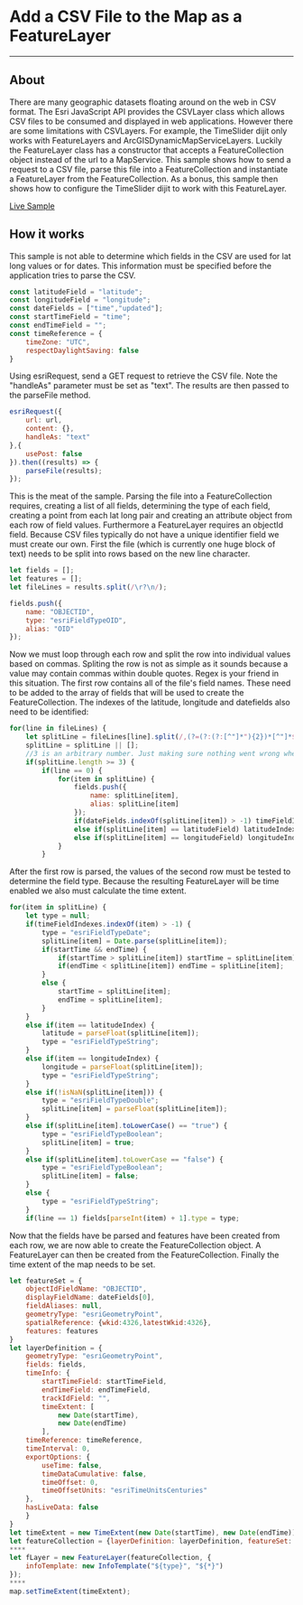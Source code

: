 # Add a CSV File to the Map as a FeatureLayer
-------------------------------------------------------------------------------------

## About
There are many geographic datasets floating around on the web in CSV format. The Esri JavaScript API provides the CSVLayer class which allows CSV files to be consumed and displayed in web applications. However there are some limitations with CSVLayers. For example, the TimeSlider dijit only works with FeatureLayers and ArcGISDynamicMapServiceLayers. Luckily the FeatureLayer class has a constructor that accepts a FeatureCollection object instead of the url to a MapService. This sample shows how to send a request to a CSV file, parse this file into a FeatureCollection and instantiate a FeatureLayer from the FeatureCollection. As a bonus, this sample then shows how to configure the TimeSlider dijit to work with this FeatureLayer.

[Live Sample](https://nhaney90.github.io/add-csv-file-as-featurelayer/index.html)

## How it works
This sample is not able to  determine which fields in the CSV are used for lat long values or for dates. This information must be specified before the application tries to parse the CSV.

```javascript
const latitudeField = "latitude";
const longitudeField = "longitude";
const dateFields = ["time","updated"];
const startTimeField = "time";
const endTimeField = "";
const timeReference = {
	timeZone: "UTC",
	respectDaylightSaving: false
}
```

Using esriRequest, send a GET request to retrieve the CSV file. Note the "handleAs" parameter must be set as "text". The results are then passed to the parseFile method.

```javascript
esriRequest({
	url: url,
	content: {},
	handleAs: "text"
},{
	usePost: false
}).then((results) => {
	parseFile(results);
});
```
This is the meat of the sample. Parsing the file into a FeatureCollection requires, creating a list of all fields, determining the type of each field, creating a point from each lat long pair and creating an attribute object from each row of field values. Furthermore a FeatureLayer requires an objectId field. Because CSV files typically do not have a unique identifier field we must create our own. First the file (which is currently one huge block of text) needs to be split into rows based on the new line character.

```javascript
let fields = [];
let features = [];
let fileLines = results.split(/\r?\n/);

fields.push({
	name: "OBJECTID",
	type: "esriFieldTypeOID",
	alias: "OID"						
});
```
Now we must loop through each row and split the row into individual values based on commas. Spliting the row is not as simple as it sounds because a value may contain commas within double quotes. Regex is your friend in this situation. The first row contains all of the file's field names. These need to be added to the array of fields that will be used to create the FeatureCollection. The indexes of the latitude, longitude and datefields also need to be identified:

```javascript
for(line in fileLines) {
	let splitLine = fileLines[line].split(/,(?=(?:(?:[^"]*"){2})*[^"]*$)/);
	splitLine = splitLine || [];
	//3 is an arbitrary number. Just making sure nothing went wrong when the row was split.
	if(splitLine.length >= 3) {
		if(line == 0) {
			for(item in splitLine) {
				fields.push({
					name: splitLine[item],
					alias: splitLine[item]
				});
				if(dateFields.indexOf(splitLine[item]) > -1) timeFieldIndexes.push(item);
				else if(splitLine[item] == latitudeField) latitudeIndex = item;
				else if(splitLine[item] == longitudeField) longitudeIndex = item;
			}
		}
```

After the first row is parsed, the values of the second row must be tested to determine the field type. Because the resulting FeatureLayer will be time enabled we also must calculate the time extent.

```javascript
for(item in splitLine) {
	let type = null;
	if(timeFieldIndexes.indexOf(item) > -1) {
		type = "esriFieldTypeDate";
		splitLine[item] = Date.parse(splitLine[item]);
		if(startTime && endTime) {
			if(startTime > splitLine[item]) startTime = splitLine[item];
			if(endTime < splitLine[item]) endTime = splitLine[item];
		}
		else {
			startTime = splitLine[item];
			endTime = splitLine[item];
		}
	}
	else if(item == latitudeIndex) {
		latitude = parseFloat(splitLine[item]);
		type = "esriFieldTypeString";
	}
	else if(item == longitudeIndex) {
		longitude = parseFloat(splitLine[item]);
		type = "esriFieldTypeString";
	}
	else if(!isNaN(splitLine[item])) {
		type = "esriFieldTypeDouble";
		splitLine[item] = parseFloat(splitLine[item]);
	}
	else if(splitLine[item].toLowerCase() == "true") {
		type = "esriFieldTypeBoolean";
		splitLine[item] = true;
	}
	else if(splitLine[item].toLowerCase == "false") {
		type = "esriFieldTypeBoolean";
		splitLine[item] = false;
	}
	else {
		type = "esriFieldTypeString";
	}
	if(line == 1) fields[parseInt(item) + 1].type = type;
```

Now that the fields have be parsed and features have been created from each row, we are now able to create the FeatureCollection object. A FeatureLayer can then be created from the FeatureCollection. Finally the time extent of the map needs to be set.

```javascript
let featureSet = {
	objectIdFieldName: "OBJECTID",
	displayFieldName: dateFields[0],
	fieldAliases: null,
	geometryType: "esriGeometryPoint",
	spatialReference: {wkid:4326,latestWkid:4326},
	features: features
}
let layerDefinition = {
	geometryType: "esriGeometryPoint",
	fields: fields,
	timeInfo: {
		startTimeField: startTimeField,
		endTimeField: endTimeField,
		trackIdField: "",
		timeExtent: [
			new Date(startTime),
			new Date(endTime)
		],
	timeReference: timeReference,
	timeInterval: 0,
	exportOptions: {
		useTime: false,
		timeDataCumulative: false,
		timeOffset: 0,
		timeOffsetUnits: "esriTimeUnitsCenturies"
	},
	hasLiveData: false
	}
}
let timeExtent = new TimeExtent(new Date(startTime), new Date(endTime));
let featureCollection = {layerDefinition: layerDefinition, featureSet: featureSet};
****
let fLayer = new FeatureLayer(featureCollection, {
	infoTemplate: new InfoTemplate("${type}", "${*}")
});
****
map.setTimeExtent(timeExtent);
```